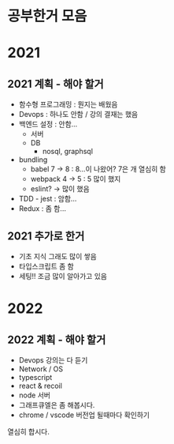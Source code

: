 # 공부한거 모음

# 2021
## 2021 계획 - 해야 할거
- 함수형 프로그래밍 : 뭔지는 배웠음
- Devops : 하나도 안함 / 강의 결재는 했음
- 백엔드 설정 : 안함...     
    - 서버
    - DB
        - nosql, graphsql
- bundling
    - babel 7 -> 8 : 8...이 나왔어? 7은 개 열심히 함
    - webpack 4 -> 5 : 5 많이 했지
    - eslint? -> 많이 했음
- TDD - jest : 암함...
- Redux : 좀 함...

## 2021 추가로 한거
- 기초 지식 그래도 많이 쌓음
- 타입스크립트 좀 함
- 세팅!! 조금 많이 알아가고 있음

# 2022
## 2022 계획 - 해야 할거
- Devops 강의는 다 듣기
- Network / OS
- typescript
- react & recoil
- node 서버
- 그래프큐엘은 좀 해봅시다.
- chrome / vscode 버전업 될때마다 확인하기

열심히 합시다.